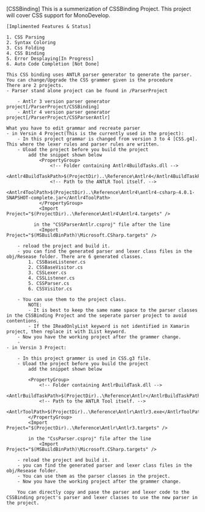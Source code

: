 [CSSBinding]
	This is a summerization of CSSBinding Project. This project will cover CSS support for MonoDevelop.
	
	[Implimented Features & Status]
	
	1. CSS Parsing
	2. Syntax Coloring
	3. Css Folding
	4. CSS Binding
	5. Error Desplaying[In Progress]
	6. Auto Code Completion [Not Done]

	This CSS binding uses ANTLR parser generator to generate the parser. You can change/Upgrade the CSS grammer given is the procedure
	There are 2 projects.
	- Parser stand alone project can be found in /ParserProject

		- Antlr 3 version parser generator project[/ParserProject/CSSBinding]
		- Antlr 4 version parser generator project[/ParserProject/CSSParserAntlr]

	What you have to edit grammar and recreate parser
	- in Versin 4 Project(This is the currently used in the project):
		- In this project grammar is changed from version 3 to 4 [CSS.g4]. This where the lexer rules and parser rules are written.
		- Uload the project before you build the project 
			add the snippet shown below 
				<PropertyGroup>
					<!-- Folder containing Antlr4BuildTasks.dll -->
					<Antlr4BuildTaskPath>$(ProjectDir)..\Reference\Antlr4</Antlr4BuildTaskPath>
					<!-- Path to the ANTLR Tool itself. -->
					<Antlr4ToolPath>$(ProjectDir)..\Reference\Antlr4\antlr4-csharp-4.0.1-SNAPSHOT-complete.jar</Antlr4ToolPath>
				</PropertyGroup>
				<Import Project="$(ProjectDir)..\Reference\Antlr4\Antlr4.targets" />
			  
			  in the "CSSParserAntlr.csproj" file after the line 
				<Import Project="$(MSBuildBinPath)\Microsoft.CSharp.targets" />
			
		- reload the project and build it.
		- you can find the generated parser and lexer class files in the obj/Resease folder. There are 6 generated classes.
			1. CSSBaseListener.cs
			2. CSSBaseVisitor.cs
			3. CSSLexer.cs
			4. CSSListener.cs
			5. CSSParser.cs
			6. CSSVisitor.cs
			
		- You can use them to the project class.
			NOTE: 
			- It is best to keep the same name space to the parser classes in the CSSBinding Project and the seperate parser project to avoid contentions.
			- If the IReadOnlyList keyword is not identified in Xamarin project, then replace it with IList keyword.
		- Now you have the working project after the grammer change.
		-
	- in Versin 3 Project:
	
		- In this project grammer is used in CSS.g3 file.
		- Uload the project before you build the project 
			add the snippet shown below 

			<PropertyGroup>   
				<!-- Folder containing AntlrBuildTask.dll -->   
				<AntlrBuildTaskPath>$(ProjectDir)..\Reference\Antlr</AntlrBuildTaskPath>   
				<!-- Path to the ANTLR Tool itself. -->   
				<AntlrToolPath>$(ProjectDir)..\Reference\Antlr\Antlr3.exe</AntlrToolPath>
			</PropertyGroup> 
			<Import Project="$(ProjectDir)..\Reference\Antlr\Antlr3.targets" />

			in the "CssParser.csproj" file after the line 
				<Import Project="$(MSBuildBinPath)\Microsoft.CSharp.targets" /> 

		- reload the project and build it.
		- you can find the generated parser and lexer class files in the obj/Resease folder.
		- You can use them as the parser classes in the project.
		- Now you have the working project after the grammer change.

		You can directly copy and pase the parser and lexer code to the CSSBinding project's parser and lexer classes to use the new parser in the project.
		
	